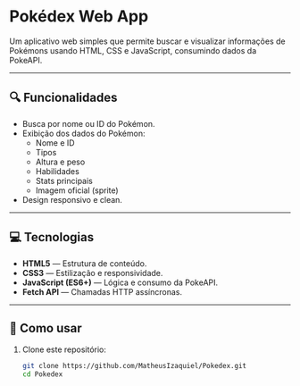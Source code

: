 # Pokédex Web App

Um aplicativo web simples que permite buscar e visualizar informações de Pokémons usando HTML, CSS e JavaScript, consumindo dados da PokeAPI.

---

## 🔍 Funcionalidades

- Busca por nome ou ID do Pokémon.
- Exibição dos dados do Pokémon:
  - Nome e ID
  - Tipos
  - Altura e peso
  - Habilidades
  - Stats principais
  - Imagem oficial (sprite)
- Design responsivo e clean.

---

## 💻 Tecnologias

- **HTML5** — Estrutura de conteúdo.
- **CSS3** — Estilização e responsividade.
- **JavaScript (ES6+)** — Lógica e consumo da PokeAPI.
- **Fetch API** — Chamadas HTTP assíncronas.

---

## 🚀 Como usar

1. Clone este repositório:
   ```bash
   git clone https://github.com/MatheusIzaquiel/Pokedex.git
   cd Pokedex
